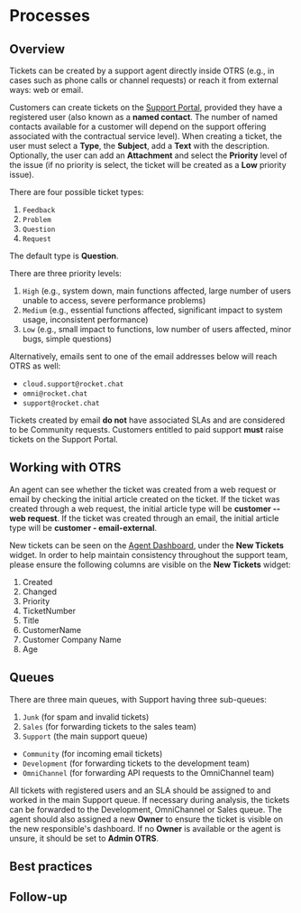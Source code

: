 # Processes

## Overview

Tickets can be created by a support agent directly inside OTRS (e.g., in cases such as phone calls or channel requests) or reach it from external ways: web or email.

Customers can create tickets on the [Support Portal](https://support.rocket.chat), provided they have a registered user (also known as a **named contact**. The number of named contacts available for a customer will depend on the support offering associated with the contractual service level). When creating a ticket, the user must select a **Type**, the **Subject**, add a **Text** with the description. Optionally, the user can add an **Attachment** and select the **Priority** level of the issue (if no priority is select, the ticket will be created as a **Low** priority issue).

There are four possible ticket types:

1. `Feedback`
2. `Problem`
3. `Question`
4. `Request`

The default type is **Question**.

There are three priority levels:

1. `High` (e.g., system down, main functions affected, large number of users unable to access, severe performance problems)
2. `Medium` (e.g., essential functions affected, significant impact to system usage, inconsistent performance)
3. `Low` (e.g., small impact to functions, low number of users affected, minor bugs, simple questions)

Alternatively, emails sent to one of the email addresses below will reach OTRS as well:

- `cloud.support@rocket.chat`
- `omni@rocket.chat`
- `support@rocket.chat`

Tickets created by email **do not** have associated SLAs and are considered to be Community requests. Customers entitled to paid support **must** raise tickets on the Support Portal.

## Working with OTRS

An agent can see whether the ticket was created from a web request or email by checking the initial article created on the ticket. If the ticket was created through a web request, the initial article type will be **customer -- web request**. If the ticket was created through an email, the initial article type will be **customer - email-external**.

New tickets can be seen on the [Agent Dashboard](https://otrs.rocket.chat/otrs/index.pl?Action=AgentDashboard), under the **New Tickets** widget. In order to help maintain consistency throughout the support team, please ensure the following columns are visible on the **New Tickets** widget:

1. Created
2. Changed
3. Priority
4. TicketNumber
5. Title
6. CustomerName
7. Customer Company Name
8. Age

## Queues

There are three main queues, with Support having three sub-queues:

1. `Junk` (for spam and invalid tickets)
2. `Sales` (for forwarding tickets to the sales team)
3. `Support` (the main support queue)
  - `Community` (for incoming email tickets)
  - `Development` (for forwarding tickets to the development team)
  - `OmniChannel` (for forwarding API requests to the OmniChannel team)

All tickets with registered users and an SLA should be assigned to and worked in the main Support queue. If necessary during analysis, the tickets can be forwarded to the Development, OmniChannel or Sales queue. The agent should also assigned a new **Owner** to ensure the ticket is visible on the new responsible's dashboard. If no **Owner** is available or the agent is unsure, it should be set to **Admin OTRS**.

## Best practices

## Follow-up
